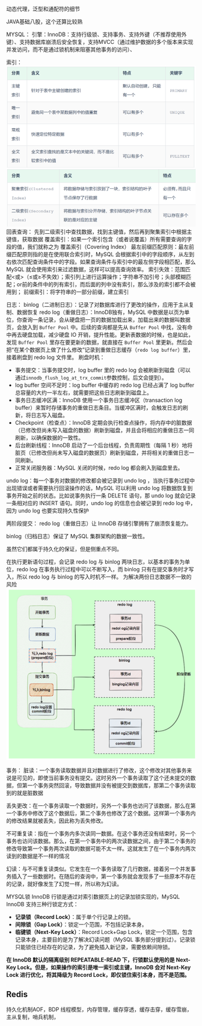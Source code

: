 

动态代理，泛型和通配符的细节

JAVA基础八股，这个还算比较熟

MYSQL：
引擎：InnoDB：支持行级锁、支持事务、支持外键（不推荐使用外键）、支持数据库崩溃后安全恢复，支持MVCC（通过维护数据的多个版本来实现并发访问，而不是通过锁机制来阻塞其他事务的访问）、


索引：
				![输入图片说明](/imgs/2025-03-20/QrTNDmOrXeYXH5FC.png)
				![输入图片说明](/imgs/2025-03-20/kQWcS8mgPWFSfc0d.png)
回表查询： 先到二级索引中查找数据，找到主键值，然后再到聚集索引中根据主键值，获取数据
覆盖索引：如果一个索引包含（或者说覆盖）所有需要查询的字段的值，我们就称之为 覆盖索引（Covering Index）
最左前缀匹配原则：最左前缀匹配原则指的是在使用联合索引时，MySQL 会根据索引中的字段顺序，从左到右依次匹配查询条件中的字段。如果查询条件与索引中的最左侧字段相匹配，那么 MySQL 就会使用索引来过滤数据，这样可以提高查询效率。
索引失效：范围匹配<或>（≤或≥不失效）；索引列上进行运算操作；字符串不加引号；头部模糊匹配；or前的条件中的列有索引，而后面的列中没有索引，那么涉及的索引都不会被用到；
前缀索引：将字符串的一部分前缀，建立索引




日志：
binlog（二进制日志）：记录了对数据库进行了更改的操作，应用于主从复制、数据恢复
redo log（重做日志）：InnoDB独有，MySQL 中数据是以页为单位，你查询一条记录，会从硬盘把一页的数据加载出来，加载出来的数据叫数据页，会放入到 `Buffer Pool` 中。后续的查询都是先从 `Buffer Pool` 中找，没有命中再去硬盘加载，减少硬盘 IO 开销，提升性能。更新表数据的时候，也是如此，发现 `Buffer Pool` 里存在要更新的数据，就直接在 `Buffer Pool` 里更新。然后会把“在某个数据页上做了什么修改”记录到重做日志缓存（`redo log buffer`）里，接着刷盘到 redo log 文件里。
刷盘时机：
-   事务提交：当事务提交时，log buffer 里的 redo log 会被刷新到磁盘（可以通过`innodb_flush_log_at_trx_commit`参数控制，后文会提到）。
-   log buffer 空间不足时：log buffer 中缓存的 redo log 已经占满了 log buffer 总容量的大约一半左右，就需要把这些日志刷新到磁盘上。
-   事务日志缓冲区满：InnoDB 使用一个事务日志缓冲区（transaction log buffer）来暂时存储事务的重做日志条目。当缓冲区满时，会触发日志的刷新，将日志写入磁盘。
-   Checkpoint（检查点）：InnoDB 定期会执行检查点操作，将内存中的脏数据（已修改但尚未写入磁盘的数据）刷新到磁盘，并且会将相应的重做日志一同刷新，以确保数据的一致性。
-   后台刷新线程：InnoDB 启动了一个后台线程，负责周期性（每隔 1 秒）地将脏页（已修改但尚未写入磁盘的数据页）刷新到磁盘，并将相关的重做日志一同刷新。
-   正常关闭服务器：MySQL 关闭的时候，redo log 都会刷入到磁盘里去。

undo log：每一个事务对数据的修改都会被记录到 undo log ，当执行事务过程中出现错误或者需要执行回滚操作的话，MySQL 可以利用 undo log 将数据恢复到事务开始之前的状态。比如说事务执行一条 DELETE 语句，那 undo log 就会记录一条相对应的 INSERT 语句。同时，undo log 的信息也会被记录到 redo log 中，因为 undo log 也要实现持久性保护

两阶段提交：
redo log（重做日志）让 InnoDB 存储引擎拥有了崩溃恢复能力。

binlog（归档日志）保证了 MySQL 集群架构的数据一致性。

虽然它们都属于持久化的保证，但是侧重点不同。

在执行更新语句过程，会记录 redo log 与 binlog 两块日志，以基本的事务为单位，redo log 在事务执行过程中可以不断写入，而 binlog 只有在提交事务时才写入，所以 redo log 与 binlog 的写入时机不一样。
为解决两份日志数据不一致的风险
![输入图片说明](/imgs/2025-03-20/eP5iUBK1kOOAMS0m.png)


事务：
脏读：一个事务读取数据并且对数据进行了修改，这个修改对其他事务来说是可见的，即使当前事务没有提交。这时另外一个事务读取了这个还未提交的数据，但第一个事务突然回滚，导致数据并没有被提交到数据库，那第二个事务读取到的就是脏数据

丢失更改：在一个事务读取一个数据时，另外一个事务也访问了该数据，那么在第一个事务中修改了这个数据后，第二个事务也修改了这个数据。这样第一个事务内的修改结果就被丢失，因此称为丢失修改。

不可重复读：指在一个事务内多次读同一数据。在这个事务还没有结束时，另一个事务也访问该数据。那么，在第一个事务中的两次读数据之间，由于第二个事务的修改导致第一个事务两次读取的数据可能不太一样。这就发生了在一个事务内两次读到的数据是不一样的情况

幻读：与不可重复读类似。它发生在一个事务读取了几行数据，接着另一个并发事务插入了一些数据时。在随后的查询中，第一个事务就会发现多了一些原本不存在的记录，就好像发生了幻觉一样，所以称为幻读。



MYSQL锁
InnoDB 行锁是通过对索引数据页上的记录加锁实现的，MySQL InnoDB 支持三种行锁定方式：

-   **记录锁（Record Lock）**：属于单个行记录上的锁。
-   **间隙锁（Gap Lock）**：锁定一个范围，不包括记录本身。
-   **临键锁（Next-Key Lock）**：Record Lock+Gap Lock，锁定一个范围，包含记录本身，主要目的是为了解决幻读问题（MySQL 事务部分提到过）。记录锁只能锁住已经存在的记录，为了避免插入新记录，需要依赖间隙锁。

**在 InnoDB 默认的隔离级别 REPEATABLE-READ 下，行锁默认使用的是 Next-Key Lock。但是，如果操作的索引是唯一索引或主键，InnoDB 会对 Next-Key Lock 进行优化，将其降级为 Record Lock，即仅锁住索引本身，而不是范围。**



## Redis
持久化机制AOF，BDP
线程模型，内存管理，缓存穿透，缓存击穿，缓存雪崩，主从复制，哨兵机制，
<!--stackedit_data:
eyJoaXN0b3J5IjpbLTg2Mjg1ODA5LC0xMjIwNDkxNjY5LDU0OT
U4ODk0MiwtMTk5OTExMjcwMiw0NjQyMDA4NDMsLTgzOTgwMDM4
MCwtMTk0OTcxOTIwOCwxMTI3Njk1NTU1LDQ4MDAzMTk4MywzMT
EyOTM2M119
-->